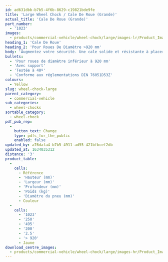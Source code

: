 ```yaml
---
id: ad631dbb-b7b5-4f6b-8629-c19821bde9fe
title: 'Large Wheel Chock / Cale De Roue (Grande)'
actual_title: 'Cale De Roue (Grande)'
part_number:
  - '1023'
images:
  - products/commercial-vehicle/wheel-chock/large/images-lr/Product_Image_776x776_(518x518_focus_area)-1023_01.jpg
heading_1: 'Cale De Roue'
heading_2: 'Pour Roues De Diamètre >920 mm'
body: 'Augmentez votre sécurité. Une cale solide et résistante à placer sous les roues.'
bullets:
  - 'Pour roues de diamètre inférieur à 920 mm'
  - 'Avec support'
  - 'Testée à 40º'
  - 'Conforme aux réglementations DIN 76051D53Z'
colours:
  - Yellow
slug: wheel-chock-large
parent_category:
  - commercial-vehicle
sub_categories:
  - wheel-chocks
sortable_category:
  - wheel-chock
pdf_pub_rep:
  -
    button_text: Change
    type: pdfs_for_the_public
    enabled: false
updated_by: a76dafa4-b7b5-4911-ad55-421bfbcef2db
updated_at: 1634035312
distance: '3'
product_table:
  -
    cells:
      - Référence
      - 'Hauteur (mm)'
      - 'Largeur (mm)'
      - 'Profondeur (mm)'
      - 'Poids (kg)'
      - 'Diamètre du pneu (mm)'
      - Couleur
  -
    cells:
      - '1023'
      - '250'
      - '495'
      - '200'
      - '2.5'
      - '> 920'
      - Jaune
download_centre_images:
  - products/commercial-vehicle/wheel-chock/large/images-hr/Product_Image_776x776_(518x518_focus_area)-1023_01.jpg
---
```

